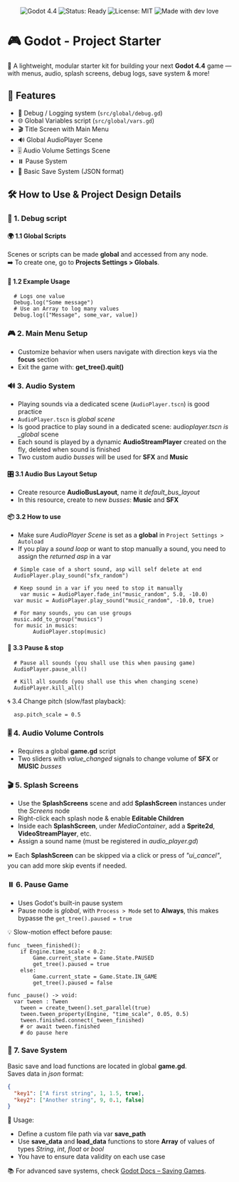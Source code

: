 <p align="center">
  <img src="https://img.shields.io/badge/Godot-4.4-blue?logo=godot-engine&logoColor=white" alt="Godot 4.4" />
  <img src="https://img.shields.io/badge/Status-Ready-green?style=flat-square" alt="Status: Ready" />
  <img src="https://img.shields.io/badge/License-MIT-lightgrey?style=flat-square" alt="License: MIT" />
  <img src="https://img.shields.io/badge/Made%20with-%F0%9F%A7%91%E2%80%8D%F0%9F%92%BB%20+%20%E2%9A%94%EF%B8%8F%20+%20%F0%9F%8E%AE-blue" alt="Made with dev love" />
</p>

# 🎮 Godot - Project Starter

🚀 A lightweight, modular starter kit for building your next **Godot 4.4** game — with menus, audio, splash screens, debug logs, save system & more!

## 🧩 Features

- 🐛 Debug / Logging system (`src/global/debug.gd`)
- 🌐 Global Variables script (`src/global/vars.gd`)
- 🎬 Title Screen with Main Menu
- 🔊 Global AudioPlayer Scene
- 🎚️ Audio Volume Settings Scene
- ⏸️ Pause System
- 💾 Basic Save System (JSON format)

## 🛠️ How to Use & Project Design Details

### 🐞 1. Debug script

#### 🌍 1.1 Global Scripts

Scenes or scripts can be made **global** and accessed from any node.  
➡️ To create one, go to **Projects Settings > Globals**.

#### 🧪 1.2 Example Usage

```gdscript
  # Logs one value
  Debug.log("Some message")
  # Use an Array to log many values
  Debug.log(["Message", some_var, value])
```

### 🎮 2. Main Menu Setup

- Customize behavior when users navigate with direction keys via the **focus** section
- Exit the game with: **get_tree().quit()**

### 🔊 3. Audio System

- Playing sounds via a dedicated scene (`AudioPlayer.tscn`) is good practice
- `AudioPlayer.tscn` is _global scene_
- Is good practice to play sound in a dedicated scene: audio*player.tscn is \_global* scene
- Each sound is played by a dynamic **AudioStreamPlayer** created on the fly, deleted when sound is finished
- Two custom audio _busses_ will be used for **SFX** and **Music**

#### 🎛️ 3.1 Audio Bus Layout Setup

- Create resource **AudioBusLayout**, name it _default_bus_layout_
- In this resource, create to new _busses_: **Music** and **SFX**

#### 📦 3.2 How to use

- Make sure _AudioPlayer Scene_ is set as a **global** in `Project Settings > Autoload`
- If you play a _sound loop_ or want to stop manually a sound, you need to assign the _returned asp_ in a var

```gdscript
  # Simple case of a short sound, asp will self delete at end
  AudioPlayer.play_sound("sfx_random")

  # Keep sound in a var if you need to stop it manually
	var music = AudioPlayer.fade_in("music_random", 5.0, -10.0)
  var music = AudioPlayer.play_sound("music_random", -10.0, true)

  # For many sounds, you can use groups
  music.add_to_group("musics")
  for music in musics:
		AudioPlayer.stop(music)
```

#### 🔁 3.3 Pause & stop

```gdscript
  # Pause all sounds (you shall use this when pausing game)
  AudioPlayer.pause_all()

  # Kill all sounds (you shall use this when changing scene)
  AudioPlayer.kill_all()
```

🌀 3.4 Change pitch (slow/fast playback):

```gdscript
  asp.pitch_scale = 0.5
```

### 🎚️ 4. Audio Volume Controls

- Requires a global **game.gd** script
- Two sliders with _value_changed_ signals to change volume of **SFX** or **MUSIC** _busses_

### 🎬 5. Splash Screens

- Use the **SplashScreens** scene and add **SplashScreen** instances under the _Screens_ node
- Right-click each splash node & enable **Editable Children**
- Inside each **SplashScreen**, under _MediaContainer_, add a **Sprite2d**, **VideoStreamPlayer**, etc.
- Assign a sound name (must be registered in _audio_player.gd_)

⏩ Each **SplashScreen** can be skipped via a click or press of _"ui_cancel"_, you can add more skip events if needed.

### ⏸️ 6. Pause Game

- Uses Godot's built-in pause system
- Pause node is _global_, with `Process > Mode` set to **Always**, this makes bypasse the `get_tree().paused = true`

💡 Slow-motion effect before pause:

```gdscript
func _tween_finished():
	if Engine.time_scale < 0.2:
		Game.current_state = Game.State.PAUSED
		get_tree().paused = true
	else:
		Game.current_state = Game.State.IN_GAME
		get_tree().paused = false

func _pause() -> void:
  var tween : Tween
    tween = create_tween().set_parallel(true)
    tween.tween_property(Engine, "time_scale", 0.05, 0.5)
    tween.finished.connect(_tween_finished)
    # or await tween.finished
    # do pause here
```

### 💾 7. Save System

Basic save and load functions are located in global **game.gd**.  
Saves data in _json_ format:

```json
{
  "key1": ["A first string", 1, 1.5, true],
  "key2": ["Another string", 9, 0.1, false]
}
```

📝 Usage:

- Define a custom file path via var **save_path**
- Use **save_data** and **load_data** functions to store **Array** of values of types _String_, _int_, _float_ or _bool_
- You have to ensure data validity on each use case

📚 For advanced save systems, check [Godot Docs – Saving Games](https://docs.godotengine.org/en/stable/tutorials/io/saving_games.html).
